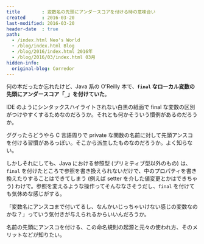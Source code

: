 ```yaml
---
title        : 変数名の先頭にアンダースコアを付ける時の意味合い
created      : 2016-03-20
last-modified: 2016-03-20
header-date  : true
path:
  - /index.html Neo's World
  - /blog/index.html Blog
  - /blog/2016/index.html 2016年
  - /blog/2016/03/index.html 03月
hidden-info:
  original-blog: Corredor
---
```


何の本だったか忘れたけど、Java 系の O'Reilly 本で、**`final` なローカル変数の先頭にアンダースコア「`_`」を付けていた**。

IDE のようにシンタックスハイライトされない白黒の紙面で final な変数の区別がつけやすくするためなのだろうか。それとも何かそういう慣例があるのだろうか。

ググったらどうやら C 言語周りで private な関数の名前に対して先頭アンスコを付ける習慣があるっぽい。そこから派生したものなのだろうか。よく知らない。

しかしそれにしても、Java における参照型 (プリミティブ型以外のもの) は、`final` を付けたところで参照を書き換えられないだけで、中のプロパティを書き換えたりすることはできてしまう (例えば setter を介した値変更とかはできちゃう) わけで。参照を変えるような操作ってそんななさそうだし、`final` を付けても気休めな感じがする。

「変数名にアンスコまで付いてるし、なんかいじっちゃいけない感じの変数なのかな？」っていう気付きが与えられるからいいんだろうか。

名前の先頭にアンスコを付ける、この命名規則の起源と元々の使われ方、そのメリットなどが知りたい。
